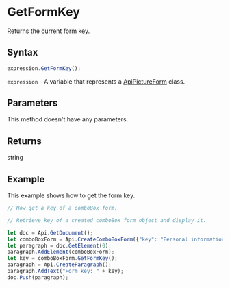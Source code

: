 # GetFormKey

Returns the current form key.

## Syntax

```javascript
expression.GetFormKey();
```

`expression` - A variable that represents a [ApiPictureForm](../ApiPictureForm.md) class.

## Parameters

This method doesn't have any parameters.

## Returns

string

## Example

This example shows how to get the form key.

```javascript editor-pdf
// How get a key of a comboBox form.

// Retrieve key of a created comboBox form object and display it.

let doc = Api.GetDocument();
let comboBoxForm = Api.CreateComboBoxForm({"key": "Personal information", "tip": "Choose your country", "required": true, "placeholder": "Country", "editable": false, "autoFit": false, "items": ["Latvia", "USA", "UK"]});
let paragraph = doc.GetElement(0);
paragraph.AddElement(comboBoxForm);
let key = comboBoxForm.GetFormKey();
paragraph = Api.CreateParagraph();
paragraph.AddText("Form key: " + key);
doc.Push(paragraph);
```

